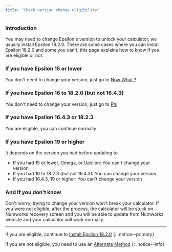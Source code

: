```yaml
---
title: "Check version change eligibility"
---
```


### Introduction

You may need to change Epsilon's version to unlock your calculator, we usually install Epsilon 18.2.0. There are some cases where you can install Epsilon 18.2.0 and some you can't, this page explains how to know if you are eligible or not.

### If you have Epsilon 15 or lower

You don't need to change your version, just go to [Now What ?](n0110-now-what)

### If you have Epsilon 16 to 18.2.0 (but not 16.4.3)

You don't need to change your version, just go to [Phi](phi)

### If you have Epsilon 16.4.3 or 18.2.3

You are eligible, you can continue normally

### If you have Epsilon 19 or higher

It depends on the version you had before updating to 

- If you had 15 or lower, Omega, or Upsilon: You can't change your version
- If you had 16 to 18.2.3 (but not 16.4.3): You can change your version
- If you had 16.4.3, 19 or higher: You can't change your version

### And If you don't know

Don't worry, trying to change your version won't break your calculator.
If you were not eligible, after the process, the calculator will be stuck on Numworks recovery screen and you will be able to update from Numworks website and your calculator will work normally.

___

If you are eligible, continue to [Install Epsilon 18.2.0](install-epsilon-18-2-0)
{: .notice--primary}

If you are not eligible, you need to use an [Alternate Method](n0110-is-locked#alternate-methods)
{: .notice--info}
